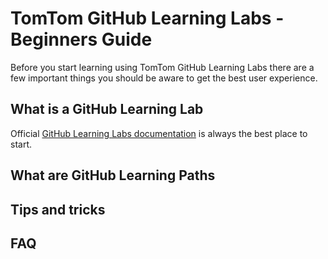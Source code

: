 # TomTom GitHub Learning Labs - Beginners Guide

Before you start learning using TomTom GitHub Learning Labs there are a few important things 
you should be aware to get the best user experience.

## What is a GitHub Learning Lab

Official [GitHub Learning Labs documentation](https://lab.github.com) is always the best place to start.

## What are GitHub Learning Paths

## Tips and tricks

## FAQ
